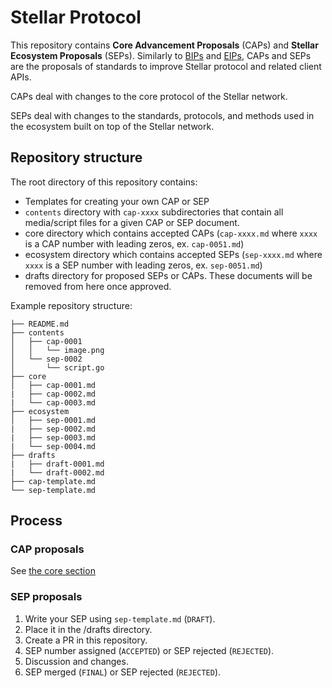 Stellar Protocol
================

This repository contains **Core Advancement Proposals** (CAPs) and **Stellar Ecosystem Proposals** (SEPs). 
Similarly to [BIPs](https://github.com/bitcoin/bips) and [EIPs](https://github.com/ethereum/EIPs), CAPs and SEPs are the proposals of standards to improve Stellar protocol and related client APIs.

CAPs deal with changes to the core protocol of the Stellar network.

SEPs deal with changes to the standards, protocols, and methods used in the ecosystem built on top of the Stellar network. 

## Repository structure

The root directory of this repository contains:

* Templates for creating your own CAP or SEP
* `contents` directory with `cap-xxxx` subdirectories that contain all media/script files for a given CAP or SEP document.
* core directory which contains accepted CAPs (`cap-xxxx.md` where `xxxx` is a CAP number with leading zeros, ex. `cap-0051.md`)
* ecosystem directory which contains accepted SEPs (`sep-xxxx.md` where `xxxx` is a SEP number with leading zeros, ex. `sep-0051.md`)
* drafts directory for proposed SEPs or CAPs. These documents will be removed from here once approved.
  
Example repository structure:
```
├── README.md
├── contents
│   ├── cap-0001
│   │   └── image.png
│   └── sep-0002
│       └── script.go
├── core
│   ├── cap-0001.md
|   ├── cap-0002.md
|   └── cap-0003.md
├── ecosystem
│   ├── sep-0001.md
|   ├── sep-0002.md
|   ├── sep-0003.md
|   └── sep-0004.md
├── drafts
|   ├── draft-0001.md
|   └── draft-0002.md
├── cap-template.md
└── sep-template.md
```

## Process

### CAP proposals

See [the core section](core/readme.md)

### SEP proposals

1. Write your SEP using `sep-template.md` (`DRAFT`).
2. Place it in the /drafts directory.
2. Create a PR in this repository.
3. SEP number assigned (`ACCEPTED`) or SEP rejected (`REJECTED`).
4. Discussion and changes.
5. SEP merged (`FINAL`) or SEP rejected (`REJECTED`).
